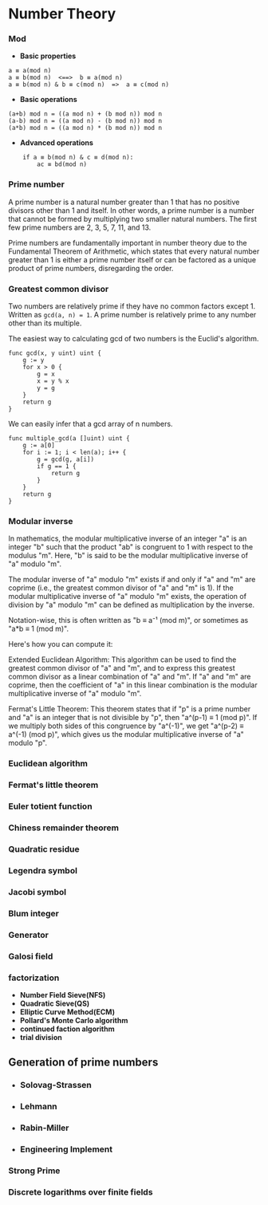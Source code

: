 # Number Theory

### Mod
- **Basic properties**
```
a ≡ a(mod n)
a ≡ b(mod n)  <==>  b ≡ a(mod n)
a ≡ b(mod n) & b ≡ c(mod n)  =>  a ≡ c(mod n) 
```

- **Basic operations**
```
(a+b) mod n = ((a mod n) + (b mod n)) mod n
(a-b) mod n = ((a mod n) - (b mod n)) mod n
(a*b) mod n = ((a mod n) * (b mod n)) mod n
```

- **Advanced operations**
```
    if a ≡ b(mod n) & c ≡ d(mod n):
        ac ≡ bd(mod n)
```


### Prime number

A prime number is a natural number greater than 1 that has no positive divisors other than 1 and itself. In other words, a prime number is a number that cannot be formed by multiplying two smaller natural numbers. The first few prime numbers are 2, 3, 5, 7, 11, and 13.

Prime numbers are fundamentally important in number theory due to the Fundamental Theorem of Arithmetic, which states that every natural number greater than 1 is either a prime number itself or can be factored as a unique product of prime numbers, disregarding the order.

### Greatest common divisor

Two numbers are relatively prime if they have no common factors except 1. Written as ```gcd(a, n) = 1```.
A prime number is relatively prime to any number other than its multiple.

The easiest way to calculating gcd of two numbers is the Euclid's algorithm.

```
func gcd(x, y uint) uint {
	g := y
	for x > 0 {
		g = x
		x = y % x
		y = g
	}
	return g
}
```

We can easily infer that a gcd array of n numbers.
```
func multiple_gcd(a []uint) uint {
	g := a[0]
	for i := 1; i < len(a); i++ {
		g = gcd(g, a[i])
		if g == 1 {
			return g
		}
	}
	return g
}
```

### Modular inverse

In mathematics, the modular multiplicative inverse of an integer "a" is an integer "b" such that the product "ab" is congruent to 1 with respect to the modulus "m". Here, "b" is said to be the modular multiplicative inverse of "a" modulo "m".

The modular inverse of "a" modulo "m" exists if and only if "a" and "m" are coprime (i.e., the greatest common divisor of "a" and "m" is 1). If the modular multiplicative inverse of "a" modulo "m" exists, the operation of division by "a" modulo "m" can be defined as multiplication by the inverse.

Notation-wise, this is often written as "b ≡ a⁻¹ (mod m)", or sometimes as "a*b ≡ 1 (mod m)".

Here's how you can compute it:

Extended Euclidean Algorithm: This algorithm can be used to find the greatest common divisor of "a" and "m", and to express this greatest common divisor as a linear combination of "a" and "m". If "a" and "m" are coprime, then the coefficient of "a" in this linear combination is the modular multiplicative inverse of "a" modulo "m".

Fermat's Little Theorem: This theorem states that if "p" is a prime number and "a" is an integer that is not divisible by "p", then "a^(p-1) ≡ 1 (mod p)". If we multiply both sides of this congruence by "a^(-1)", we get "a^(p-2) ≡ a^(-1) (mod p)", which gives us the modular multiplicative inverse of "a" modulo "p".

### Euclidean algorithm

### Fermat's little theorem

### Euler totient function

### Chiness remainder theorem

### Quadratic residue

### Legendra symbol

### Jacobi symbol

### Blum integer

### Generator

### Galosi field

### factorization
- **Number Field Sieve(NFS)**
- **Quadratic Sieve(QS)**
- **Elliptic Curve Method(ECM)**
- **Pollard's Monte Carlo algorithm**
- **continued faction algorithm**
- **trial division**

## Generation of prime numbers

- ### Solovag-Strassen
- ### Lehmann
- ### Rabin-Miller
- ### Engineering Implement

### Strong Prime

### Discrete logarithms over finite fields
